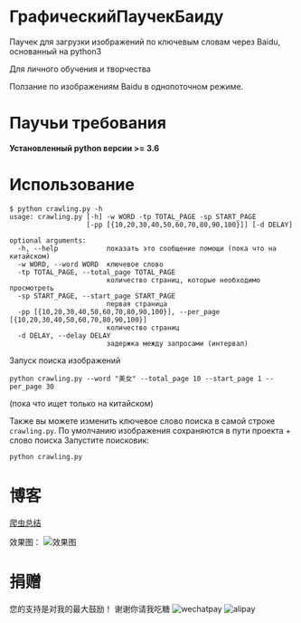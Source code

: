 # ГрафическийПаучекБаиду
Паучек для загрузки изображений по ключевым словам через Baidu, основанный на python3

Для личного обучения и творчества

Ползание по изображениям Baidu в однопоточном режиме.

# Паучьи требования

**Установленный python версии >= 3.6**

# Использование
```
$ python crawling.py -h
usage: crawling.py [-h] -w WORD -tp TOTAL_PAGE -sp START_PAGE
                   [-pp [{10,20,30,40,50,60,70,80,90,100}]] [-d DELAY]

optional arguments:
  -h, --help            показать это сообщение помощи (пока что на китайском)
  -w WORD, --word WORD  ключевое слово
  -tp TOTAL_PAGE, --total_page TOTAL_PAGE
                        количество страниц, которые необходимо просмотреть
  -sp START_PAGE, --start_page START_PAGE
                        первая страница
  -pp [{10,20,30,40,50,60,70,80,90,100}], --per_page [{10,20,30,40,50,60,70,80,90,100}]
                        количество страниц
  -d DELAY, --delay DELAY
                        задержка между запросами (интервал)
```

Запуск поиска изображений
```
python crawling.py --word "美女" --total_page 10 --start_page 1 --per_page 30
```
(пока что ищет только на китайском)

Также вы можете изменить ключевое слово поиска в самой строке `crawling.py`.
По умолчанию изображения сохраняются в пути проекта + слово поиска
Запустите поисковик:
``` python
python crawling.py
```

# 博客

[爬虫总结](http://www.jwlchina.cn/2016/02/06/python%E7%99%BE%E5%BA%A6%E5%9B%BE%E7%89%87%E7%88%AC%E8%99%AB/)

效果图：
![效果图](http://blog-image.jwlchina.cn/kong36088/kong36088.github.io/master/uploads/python%E5%9B%BE%E7%89%87%E7%88%AC%E8%99%AB%E6%88%AA%E5%9B%BE.png)

# 捐赠

您的支持是对我的最大鼓励！
谢谢你请我吃糖
![wechatpay](http://blog-image.jwlchina.cn/kong36088/kong36088.github.io/master/uploads/site/wechat-pay.png)
![alipay](http://blog-image.jwlchina.cn/kong36088/kong36088.github.io/master/uploads/site/zhifubao.jpg)

